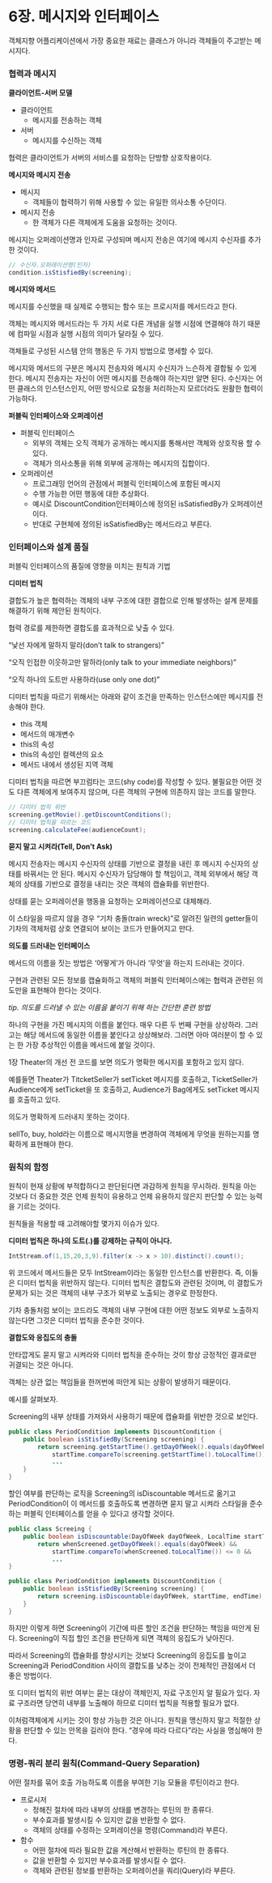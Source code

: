 # 6장. 메시지와 인터페이스

객체지향 어플리케이션에서 가장 중요한 재료는 클래스가 아니라 객체들이 주고받는 메시지다.

### 협력과 메시지

**클라이언트-서버 모델**

- 클라이언트
    - 메시지를 전송하는 객체
- 서버
    - 메시지를 수신하는 객체

협력은 클라이언트가 서버의 서비스를 요청하는 단방향 상호작용이다.

**메시지와 메시지 전송**

- 메시지
    - 객체들이 협력하기 위해 사용할 수 있는 유일한 의사소통 수단이다.
- 메시지 전송
    - 한 객체가 다른 객체에게 도움을 요청하는 것이다.

메시지는 오퍼레이션명과 인자로 구성되며 메시지 전송은 여기에 메시지 수신자를 추가한 것이다.

```java
// 수신자.오퍼레이션명(인자)
condition.isStisfiedBy(screening);
```

**메시지와 메서드**

메시지를 수신했을 때 실제로 수행되는 함수 또는 프로시저를 메서드라고 한다.

객체는 메시지와 메서드라는 두 가지 서로 다른 개념을 실행 시점에 연결해야 하기 때문에 컴파일 시점과 실행 시점의 의미가 달라질 수 있다.

객체들로 구성된 시스템 안의 행동은 두 가지 방법으로 명세할 수 있다.

메시지와 메서드의 구분은 메시지 전송자와 메시지 수신자가 느슨하게 결합될 수 있게 한다. 메시지 전송자는 자신이 어떤 메시지를 전송해야 하는지만 알면 된다. 수신자는 어떤 클래스의 인스턴스인지, 어떤 방식으로 요청을 처리하는지 모르더라도 원활한 협력이 가능하다.

**퍼블릭 인터페이스와 오퍼레이션**

- 퍼블릭 인터페이스
    - 외부의 객체는 오직 객체가 공개하는 메시지를 통해서만 객체와 상호작용 할 수 있다.
    - 객체가 의사소통을 위해 외부에 공개하는 메시지의 집합이다.
- 오퍼레이션
    - 프로그래밍 언어의 관점에서 퍼블릭 인터페이스에 포함된 메시지
    - 수행 가능한 어떤 행동에 대한 추상화다.
    - 예시로 DiscountCondition인터페이스에 정의된 isSatisfiedBy가 오퍼레이션이다.
    - 반대로 구현체에 정의된 isSatisfiedBy는 메서드라고 부른다.
    

### 인터페이스와 설계 품질

퍼블릭 인터페이스의 품질에 영향을 미치는 원칙과 기법

**디미터 법칙**

결합도가 높은 협력하는 객체의 내부 구조에 대한 결합으로 인해 발생하는 설계 문제를 해결하기 위해 제안된 원칙이다.

협력 경로를 제한하면 결합도를 효과적으로 낮출 수 있다.

“낯선 자에게 말하지 말라(don’t talk to strangers)”

“오직 인접한 이웃하고만 말하라(only talk to your immediate neighbors)”

“오직 하나의 도트만 사용하라(use only one dot)”

디미터 법칙을 따르기 위해서는 아래와 같이 조건을 만족하는 인스턴스에만 메시지를 전송해야 한다.

- this 객체
- 메서드의 매개변수
- this의 속성
- this의 속성인 컬렉션의 요소
- 메서드 내에서 생성된 지역 객체

디미터 법칙을 따르면 부끄럼타는 코드(shy code)를 작성할 수 있다. 불필요한 어떤 것도 다른 객체에게 보여주지 않으며, 다른 객체의 구현에 의존하지 않는 코드를 말한다.

```java
// 디미터 법칙 위반
screening.getMovie().getDiscountConditions();
// 디미터 법칙을 따르는 코드
screening.calculateFee(audienceCount);
```

**묻지 말고 시켜라(Tell, Don’t Ask)**

메시지 전송자는 메시지 수신자의 상태를 기반으로 결정을 내린 후 메시지 수신자의 상태를 바꿔서는 안 된다. 메시지 수신자가 담당해야 할 책임이고, 객체 외부에서 해당 객체의 상태를 기반으로 결정을 내리는 것은 객체의 캡슐화를 위반한다.

상태를 묻는 오퍼레이션을 행동을 요청하는 오퍼레이션으로 대체해라.

이 스타일을 따르지 않을 경우 “기차 충돌(train wreck)”로 알려진 일련의 getter들이 기차의 객체처럼 상호 연결되어 보이는 코드가 만들어지고 만다.

**의도를 드러내는 인터페이스**

메서드의 이름을 짓는 방법은 ‘어떻게’가 아니라 ‘무엇’을 하는지 드러내는 것이다.

구현과 관련된 모든 정보를 캡슐화하고 객체의 퍼블릭 인터페이스에는 협력과 관련된 의도만을 표현해야 한다는 것이다.

*tip. 의도를 드러낼 수 있는 이름을 붙이기 위해 하는 간단한 훈련 방법*

하나의 구현을 가진 메시지의 이름을 붙인다. 매우 다른 두 번째 구현을 상상하라. 그러고는 해당 메서드에 동일한 이름을 붙인다고 상상해보라. 그러면 아마 여러분이 할 수 있는 한 가장 추상적인 이름을 메서드에 붙일 것이다.

1장 Theater의 개선 전 코드를 보면 의도가 명확한 메시지를 포함하고 있지 않다.

예를들면 Theater가 TitcketSeller가 setTicket 메시지를 호출하고, TicketSeller가 Audience에게 setTicket을 또 호출하고, Audience가 Bag에게도 setTicket 메시지를 호출하고 있다.

의도가 명확하게 드러내지 못하는 것이다.

sellTo, buy, hold라는 이름으로 메시지명을 변경하여 객체에게 무엇을 원하는지를 명확하게 표현해야 한다.

### 원칙의 함정

원칙이 현재 상황에 부적합하다고 판단된다면 과감하게 원칙을 무시하라. 원칙을 아는 것보다 더 중요한 것은 언제 원칙이 유용하고 언제 유용하지 않은지 판단할 수 있는 능력을 기르는 것이다.

원칙들을 적용할 때 고려해야할 몇가지 이슈가 있다.

**디미터 법칙은 하나의 도트(.)를 강제하는 규칙이 아니다.**

```java
IntStream.of(1,15,20,3,9).filter(x -> x > 10).distinct().count();
```

위 코드에서 메서드들은 모두 IntStream이라는 동일한 인스턴스를 반환한다. 즉, 이들은 디미터 법칙을 위반하지 않는다. 디미터 법칙은 결합도와 관련된 것이며, 이 결합도가 문제가 되는 것은 객체의 내부 구조가 외부로 노출되는 경우로 한정한다.

기차 충돌처럼 보이는 코드라도 객체의 내부 구현에 대한 어떤 정보도 외부로 노출하지 않는다면 그것은 디미터 법칙을 준수한 것이다.

**결합도와 응집도의 충돌**

안타깝게도 묻지 말고 시켜라와 디미터 법칙을 준수하는 것이 항상 긍정적인 결과로만 귀결되는 것은 아니다.

객체는 상관 없는 책임들을 한꺼번에 떠안게 되는 상황이 발생하기 때문이다.

예시를 살펴보자.

Screening의 내부 상태를 가져와서 사용하기 때문에 캡슐화를 위반한 것으로 보인다.

```java
public class PeriodCondition implements DiscountCondition {
	public boolean isStisfiedBy(Screening screening) {
		return screening.getStartTime().getDayOfWeek().equals(dayOfWeek) &&
			startTime.compareTo(screening.getStartTime().toLocalTime()) <= 0 &&
			...
	}
}
```

할인 여부를 판단하는 로직을 Screening의 isDiscountable 메서드로 옮기고 PeriodCondition이 이 메서드를 호출하도록 변경하면 묻지 말고 시켜라 스타일을 준수하는 퍼블릭 인터페이스를 얻을 수 있다고 생각할 것이다.

```java
public class Screeing {
	public boolean isDiscountable(DayOfWeek dayOfWeek, LocalTime startTime, LocalTime endTime) {
		return whenScreened.getDayOfWeek().equals(dayOfWeek) &&
			startTime.compareTo(whenScreened.toLocalTime()) <= 0 &&
			...
}

public class PeriodCondition implements DiscountCondition {
	public boolean isStisfiedBy(Screening screening) {
		return screening.isDiscountable(dayOfWeek, startTime, endTime);
	}
}
```

하지만 이렇게 하면 Screening이 기간에 따른 할인 조건을 판단하는 책임을 떠안게 된다. Screening이 직접 할인 조건을 판단하게 되면 객체의 응집도가 낮아진다.

따라서 Screening의 캡슐화를 향상시키는 것보다 Screening의 응집도를 높이고 Screening과 PeriodCondition 사이의 결합도를 낮추는 것이 전체적인 관점에서 더 좋은 방법이다.

또 디미터 법칙의 위반 여부는 묻는 대상이 객체인지, 자료 구조인지 알 필요가 있다. 자료 구조라면 당연히 내부를 노출해야 하므로 디미터 법칙을 적용할 필요가 없다.

이처럼객체에게 시키는 것이 항상 가능한 것은 아니다. 원칙을 맹신하지 말고 적절한 상황을 판단할 수 있는 안목을 길러야 한다. “경우에 따라 다르다”라는 사실을 명심해야 한다.

### 명령-쿼리 분리 원칙(Command-Query Separation)

어떤 절차를 묶어 호출 가능하도록 이름을 부여한 기능 모듈을 루틴이라고 한다.

- 프로시저
    - 정해진 절차에 따라 내부의 상태를 변경하는 루틴의 한 종류다.
    - 부수효과를 발생시킬 수 있지만 값을 반환할 수 없다.
    - 객체의 상태를 수정하는 오퍼레이션을 명령(Command)라 부른다.
- 함수
    - 어떤 절차에 따라 필요한 값을 계산해서 반환하는 루틴의 한 종류다.
    - 값을 반환할 수 있지만 부수효과를 발생시킬 수 없다.
    - 객체와 관련된 정보를 반환하는 오퍼레이션을 쿼리(Query)라 부른다.